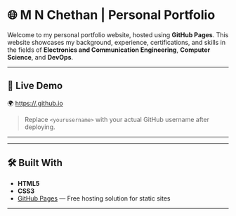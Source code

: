 # 🌐 M N Chethan | Personal Portfolio

Welcome to my personal portfolio website, hosted using **GitHub Pages**. This website showcases my background, experience, certifications, and skills in the fields of **Electronics and Communication Engineering**, **Computer Science**, and **DevOps**.

---

## 📌 Live Demo

🌍 [https://<yourusername>.github.io](https://<yourusername>.github.io)  
> Replace `<yourusername>` with your actual GitHub username after deploying.

---

---

## 🛠️ Built With

- **HTML5**
- **CSS3**
- [GitHub Pages](https://pages.github.com/) — Free hosting solution for static sites

---

